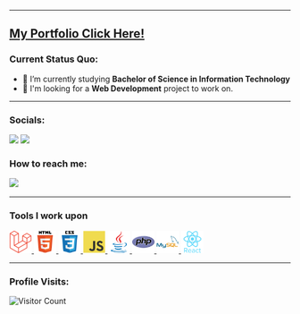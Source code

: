 -------------------------------------------
<a href="https://randolphdr.github.io/Portfolio-v1/">My Portfolio Click Here!</a>
------------------------------------------- 

### Current Status Quo:
- 🌱 I’m currently studying **Bachelor of Science in Information Technology**
- 👯 I'm looking for a **Web Development** project to work on.
  
------------------------------------------- 

### Socials: 
<a href="https://web.facebook.com/RandolphDR"><img src="https://img.shields.io/badge/randolphdr-1877F2?style=for-the-badge&logo=facebook&logoColor=white"></a>
<a href="https://www.instagram.com/_randolphdr/"><img src="https://img.shields.io/badge/_randolphdr-1877F2?style=for-the-badge&logo=instagram&logoColor=white"></a>
<br>

### How to reach me: 
<a href="mailto: Randolphsaludo22@outlook.ph">
<img src="https://img.shields.io/badge/-Randolphsaludo22@outlook.ph-7B83EB?style=for-the-badge&logo=gmail&logoColor=white" ></a>

------------------------------------------- 

### Tools I work upon
<p align="left"> 
  <a href="https://laravel.com/" target="_blank" rel="noreferrer">
    <img src="https://github.com/devicons/devicon/blob/master/icons/laravel/laravel-original.svg" alt="laravel" width="40" height="40" />
  </a>
  <a href="https://www.w3.org/html/" target="_blank" rel="noreferrer">
  <img src="https://raw.githubusercontent.com/devicons/devicon/master/icons/html5/html5-original-wordmark.svg" alt="html5" width="40" height="40" />
</a>
<a href="https://www.w3schools.com/css/" target="_blank" rel="noreferrer">
  <img src="https://raw.githubusercontent.com/devicons/devicon/master/icons/css3/css3-original-wordmark.svg" alt="css3" width="40" height="40" />
</a>
<a href="https://developer.mozilla.org/en-US/docs/Web/JavaScript" target="_blank" rel="noreferrer">
  <img src="https://raw.githubusercontent.com/devicons/devicon/master/icons/javascript/javascript-original.svg" alt="javascript" width="40" height="40" />
</a>
<a href="https://www.java.com" target="_blank" rel="noreferrer">
  <img src="https://raw.githubusercontent.com/devicons/devicon/master/icons/java/java-original.svg" alt="java" width="40" height="40" />
</a>
<a href="https://www.php.net" target="_blank" rel="noreferrer">
  <img src="https://raw.githubusercontent.com/devicons/devicon/master/icons/php/php-original.svg" alt="php" width="40" height="40" />
</a>
<a href="https://www.mysql.com/" target="_blank" rel="noreferrer">
  <img src="https://raw.githubusercontent.com/devicons/devicon/master/icons/mysql/mysql-original-wordmark.svg" alt="mysql" width="40" height="40" />
</a>
<a href="https://react.dev/" target="_blank" rel="noreferrer">
  <img src="https://raw.githubusercontent.com/devicons/devicon/master/icons/react/react-original-wordmark.svg" alt="react" width="40" height="40" />
</a>

</p>

------------------------------------------- 

### Profile Visits:
![Visitor Count](https://profile-counter.glitch.me/{randolphdr}/count.svg)

